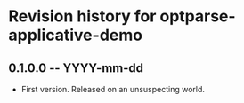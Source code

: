# Revision history for optparse-applicative-demo

## 0.1.0.0  -- YYYY-mm-dd

* First version. Released on an unsuspecting world.
